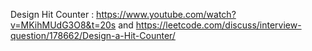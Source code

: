 Design Hit Counter : https://www.youtube.com/watch?v=MKihMUdG3O8&t=20s and https://leetcode.com/discuss/interview-question/178662/Design-a-Hit-Counter/
